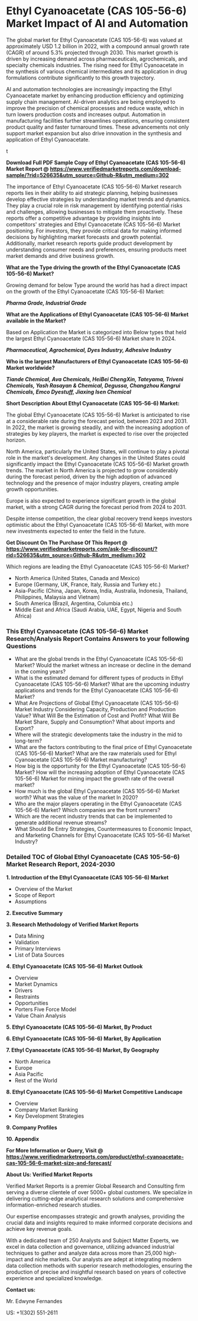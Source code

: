 <meta name="title" content="Global Ethyl Cyanoacetate (CAS 105-56-6) Market Impact of AI and Automation"><meta name="description" content="The global market for Ethyl Cyanoacetate (CAS 105-56-6) was valued at approximately USD 1.2 billion in 2022, with a compound annual growth rate (CAGR) of around 5.3% p"><meta name="title" content="Ethyl Cyanoacetate (CAS 105-56-6) Market Size, Share, Scope, Trends, Growth, Opportunities, Analysis, Forecast"><h1>Ethyl Cyanoacetate (CAS 105-56-6) Market Impact of AI and Automation</h1><p>The global market for Ethyl Cyanoacetate (CAS 105-56-6) was valued at approximately USD 1.2 billion in 2022, with a compound annual growth rate (CAGR) of around 5.3% projected through 2030. This market growth is driven by increasing demand across pharmaceuticals, agrochemicals, and specialty chemicals industries. The rising need for Ethyl Cyanoacetate in the synthesis of various chemical intermediates and its application in drug formulations contribute significantly to this growth trajectory.</p><p>AI and automation technologies are increasingly impacting the Ethyl Cyanoacetate market by enhancing production efficiency and optimizing supply chain management. AI-driven analytics are being employed to improve the precision of chemical processes and reduce waste, which in turn lowers production costs and increases output. Automation in manufacturing facilities further streamlines operations, ensuring consistent product quality and faster turnaround times. These advancements not only support market expansion but also drive innovation in the synthesis and application of Ethyl Cyanoacetate.</p>t</p><p id="" class=""><strong>Download Full PDF Sample Copy of Ethyl Cyanoacetate (CAS 105-56-6) Market Report @ <a href="https://www.verifiedmarketreports.com/download-sample/?rid=526635&utm_source=Github-R&utm_medium=302" target="_blank">https://www.verifiedmarketreports.com/download-sample/?rid=526635&utm_source=Github-R&utm_medium=302</a></strong></p><p>The importance of&nbsp;Ethyl Cyanoacetate (CAS 105-56-6) Market research reports lies in their ability to aid strategic planning, helping businesses develop effective strategies by understanding market trends and dynamics. They play a crucial role in risk management by identifying potential risks and challenges, allowing businesses to mitigate them proactively. These reports offer a competitive advantage by providing insights into competitors' strategies and Ethyl Cyanoacetate (CAS 105-56-6) Market positioning. For investors, they provide critical data for making informed decisions by highlighting market forecasts and growth potential. Additionally, market research reports guide product development by understanding consumer needs and preferences, ensuring products meet market demands and drive business growth.</p><p><strong>What are the&nbsp;Type driving the growth of the Ethyl Cyanoacetate (CAS 105-56-6) Market?</strong></p><p id="" class="">Growing demand for below Type around the world has had a direct impact on the growth of the Ethyl Cyanoacetate (CAS 105-56-6) Market:</p><em><strong>Pharma Grade, Industrial Grade</strong></em></p><strong>What are the&nbsp;Applications&nbsp;of Ethyl Cyanoacetate (CAS 105-56-6) Market available in the Market?</strong></p><p id="" class="">Based on Application the Market is categorized into Below types that held the largest Ethyl Cyanoacetate (CAS 105-56-6) Market share In 2024.</p><em><strong>Pharmaceutical, Agrochemical, Dyes Industry, Adhesive Industry</strong></em></p><strong>Who is the largest Manufacturers of Ethyl Cyanoacetate (CAS 105-56-6) Market worldwide?</strong></p><p><em><strong>Tiande Chemical, Ava Chemicals, HeiBei ChengXin, Tateyama, Triveni Chemicals, Yash Rasayan & Chemical, Degussa, Changzhou Kangrui Chemicals, Emco Dyestuff, Jiaxing Isen Chemical</strong></em></p><p id="" class=""><strong>Short Description About Ethyl Cyanoacetate (CAS 105-56-6) Market:</strong></p><p>The global Ethyl Cyanoacetate (CAS 105-56-6) Market is anticipated to rise at a considerable rate during the forecast period, between 2023 and 2031. In 2022, the market is growing steadily, and with the increasing adoption of strategies by key players, the market is expected to rise over the projected horizon.</p><p>North America, particularly the United States, will continue to play a pivotal role in the market's development. Any changes in the United States could significantly impact the Ethyl Cyanoacetate (CAS 105-56-6) Market growth trends. The market in North America is projected to grow considerably during the forecast period, driven by the high adoption of advanced technology and the presence of major industry players, creating ample growth opportunities.</p><p>Europe is also expected to experience significant growth in the global market, with a strong CAGR during the forecast period from 2024 to 2031.</p><p>Despite intense competition, the clear global recovery trend keeps investors optimistic about the Ethyl Cyanoacetate (CAS 105-56-6) Market, with more new investments expected to enter the field in the future.</p><p id="" class=""><strong>Get Discount On The Purchase Of This Report @ <a href="https://www.verifiedmarketreports.com/ask-for-discount/?rid=526635&utm_source=Github-R&utm_medium=302" target="_blank">https://www.verifiedmarketreports.com/ask-for-discount/?rid=526635&utm_source=Github-R&utm_medium=302</a></strong></p>Which regions are leading the Ethyl Cyanoacetate (CAS 105-56-6) Market?</p><ul><li>North America (United States, Canada and Mexico)</li><li>Europe (Germany, UK, France, Italy, Russia and Turkey etc.)</li><li>Asia-Pacific (China, Japan, Korea, India, Australia, Indonesia, Thailand, Philippines, Malaysia and Vietnam)</li><li>South America (Brazil, Argentina, Columbia etc.)</li><li>Middle East and Africa (Saudi Arabia, UAE, Egypt, Nigeria and South Africa)</li></ul><h3 id="" class="">This Ethyl Cyanoacetate (CAS 105-56-6) Market Research/Analysis Report Contains Answers to your following Questions</h3><ul><li>What are the global trends in the Ethyl Cyanoacetate (CAS 105-56-6) Market? Would the market witness an increase or decline in the demand in the coming years?</li><li>What is the estimated demand for different types of products in Ethyl Cyanoacetate (CAS 105-56-6) Market? What are the upcoming industry applications and trends for the Ethyl Cyanoacetate (CAS 105-56-6) Market?</li><li>What Are Projections of Global Ethyl Cyanoacetate (CAS 105-56-6) Market Industry Considering Capacity, Production and Production Value? What Will Be the Estimation of Cost and Profit? What Will Be Market Share, Supply and Consumption? What about imports and Export?</li><li>Where will the strategic developments take the industry in the mid to long-term?</li><li>What are the factors contributing to the final price of Ethyl Cyanoacetate (CAS 105-56-6) Market? What are the raw materials used for Ethyl Cyanoacetate (CAS 105-56-6) Market manufacturing?</li><li>How big is the opportunity for the Ethyl Cyanoacetate (CAS 105-56-6) Market? How will the increasing adoption of Ethyl Cyanoacetate (CAS 105-56-6) Market for mining impact the growth rate of the overall market?</li><li>How much is the global Ethyl Cyanoacetate (CAS 105-56-6) Market worth? What was the value of the market In 2020?</li><li>Who are the major players operating in the Ethyl Cyanoacetate (CAS 105-56-6) Market? Which companies are the front runners?</li><li>Which are the recent industry trends that can be implemented to generate additional revenue streams?</li><li>What Should Be Entry Strategies, Countermeasures to Economic Impact, and Marketing Channels for Ethyl Cyanoacetate (CAS 105-56-6) Market Industry?</li></ul><h3 id="" class="">Detailed TOC of Global Ethyl Cyanoacetate (CAS 105-56-6) Market Research Report, 2024-2030</h3><p id="" class=""><strong>1. Introduction of the Ethyl Cyanoacetate (CAS 105-56-6) Market</strong></p><ul><li>Overview of the Market</li><li>Scope of Report</li><li>Assumptions</li></ul><p id="" class=""><strong>2. Executive Summary</strong></p><p id="" class=""><strong>3. Research Methodology of Verified Market Reports</strong></p><ul><li>Data Mining</li><li>Validation</li><li>Primary Interviews</li><li>List of Data Sources</li></ul><p id="" class=""><strong>4. Ethyl Cyanoacetate (CAS 105-56-6) Market Outlook</strong></p><ul><li>Overview</li><li>Market Dynamics</li><li>Drivers</li><li>Restraints</li><li>Opportunities</li><li>Porters Five Force Model</li><li>Value Chain Analysis</li></ul><p id="" class=""><strong>5. Ethyl Cyanoacetate (CAS 105-56-6) Market, By Product</strong></p><p id="" class=""><strong>6. Ethyl Cyanoacetate (CAS 105-56-6) Market, By Application</strong></p><p id="" class=""><strong>7. Ethyl Cyanoacetate (CAS 105-56-6) Market, By Geography</strong></p><ul><li>North America</li><li>Europe</li><li>Asia Pacific</li><li>Rest of the World</li></ul><p id="" class=""><strong>8. Ethyl Cyanoacetate (CAS 105-56-6) Market Competitive Landscape</strong></p><ul><li>Overview</li><li>Company Market Ranking</li><li>Key Development Strategies</li></ul><p id="" class=""><strong>9. Company Profiles</strong></p><p id="" class=""><strong>10. Appendix</strong></p><p id="" class=""><strong>For More Information or Query, Visit @ <a href="https://www.verifiedmarketreports.com/product/ethyl-cyanoacetate-cas-105-56-6-market-size-and-forecast/" target="_blank">https://www.verifiedmarketreports.com/product/ethyl-cyanoacetate-cas-105-56-6-market-size-and-forecast/</a></strong></p><p id="" class=""><strong>About Us: Verified Market Reports</strong></p><p id="" class="">Verified Market Reports is a premier Global Research and Consulting firm serving a diverse clientele of over 5000+ global customers. We specialize in delivering cutting-edge analytical research solutions and comprehensive information-enriched research studies.</p><p id="" class="">Our expertise encompasses strategic and growth analyses, providing the crucial data and insights required to make informed corporate decisions and achieve key revenue goals.</p><p id="" class="">With a dedicated team of 250 Analysts and Subject Matter Experts, we excel in data collection and governance, utilizing advanced industrial techniques to gather and analyze data across more than 25,000 high-impact and niche markets. Our analysts are adept at integrating modern data collection methods with superior research methodologies, ensuring the production of precise and insightful research based on years of collective experience and specialized knowledge.</p><p id="" class=""><strong>Contact us:</strong></p><p id="" class="">Mr. Edwyne Fernandes</p><p id="" class="">US: +1(302) 551-2611</p>